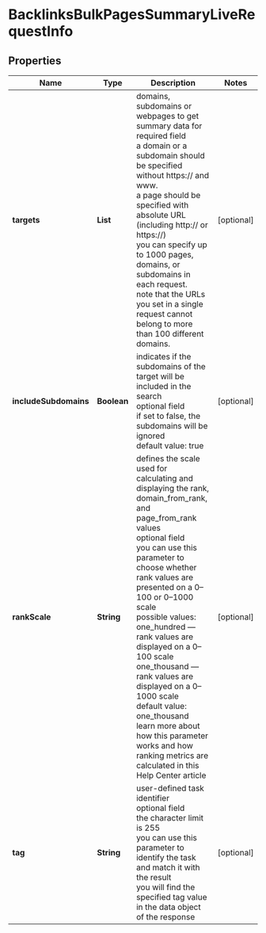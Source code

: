 # BacklinksBulkPagesSummaryLiveRequestInfo


## Properties

| Name | Type | Description | Notes |
|------------ | ------------- | ------------- | -------------|
**targets** | **List<String>** | domains, subdomains or webpages to get summary data for<br>required field<br>a domain or a subdomain should be specified without https:// and www.<br>a page should be specified with absolute URL (including http:// or https://)<br>you can specify up to 1000 pages, domains, or subdomains in each request.<br>note that the URLs you set in a single request cannot belong to more than 100 different domains. |[optional]|
**includeSubdomains** | **Boolean** | indicates if the subdomains of the target will be included in the search<br>optional field<br>if set to false, the subdomains will be ignored<br>default value: true |[optional]|
**rankScale** | **String** | defines the scale used for calculating and displaying the rank, domain_from_rank, and page_from_rank values<br>optional field<br>you can use this parameter to choose whether rank values are presented on a 0–100 or 0–1000 scale<br>possible values:<br>one_hundred — rank values are displayed on a 0–100 scale<br>one_thousand — rank values are displayed on a 0–1000 scale<br>default value: one_thousand<br>learn more about how this parameter works and how ranking metrics are calculated in this Help Center article |[optional]|
**tag** | **String** | user-defined task identifier<br>optional field<br>the character limit is 255<br>you can use this parameter to identify the task and match it with the result<br>you will find the specified tag value in the data object of the response |[optional]|
